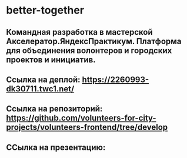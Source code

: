 # better-together
## Командная разработка в мастерской Акселератор.ЯндексПрактикум. Платформа для объединения волонтеров и городских проектов и инициатив.
## Ссылка на деплой: https://2260993-dk30711.twc1.net/
## Ссылка на репозиторий: https://github.com/volunteers-for-city-projects/volunteers-frontend/tree/develop
## ССылка на презентацию: 
